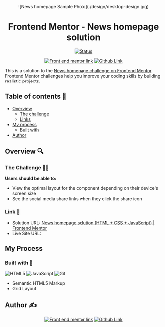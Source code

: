 <div align="center">
![News homepage Sample Photo](./design/desktop-design.jpg)

# Frontend Mentor - News homepage solution

[![Status][shield-link]][my-link] <br>

[shield-link]: https://img.shields.io/badge/STATUS-COMPLETE-00ff55
[my-link]: https://stackoverflow.com/questions/74156679/markdown-reference-link-with-shields-io-badges

[![Front end mentor link][shield-link2]][my-link2] [![Github Link][shield-link3]][my-link3]

</div>

This is a solution to the [News homepage challenge on Frontend Mentor](https://www.frontendmentor.io/challenges/news-homepage-H6SWTa1MFl). Frontend Mentor challenges help you improve your coding skills by building realistic projects.

## Table of contents 📌

- [Overview](#overview)
  - [The challenge](#the-challenge)
  - [Links](#links)
- [My process](#my-process)
  - [Built with](#built-with)
- [Author](#author)

## Overview 🔍

### The Challenge 🧗‍♂️

**Users should be able to:**

- View the optimal layout for the component depending on their device's screen size
- See the social media share links when they click the share icon

### Link 🔗

<!-- TBA LINKS -->

- Solution URL: [News homepage solution (HTML + CSS + JavaScript) | Frontend Mentor]()
- Live Site URL: []()

## My Process

### Built with 🔨

<!-- Bagdes -->

![HTML5](https://img.shields.io/badge/HTML5-E34F26?style=for-the-badge&logo=html5&logoColor=white)
![JavaScript](https://img.shields.io/badge/javascript-%23323330.svg?style=for-the-badge&logo=javascript&logoColor=%23F7DF1E)
![Git](https://img.shields.io/badge/Git-F05032?style=for-the-badge&logo=git&logoColor=white)

- Semantic HTML5 Markup
- Grid Layout

## Author ✍️

<div align="center">
<!-- custom shield.io links -->

[![Front end mentor link][shield-link2]][my-link2] [![Github Link][shield-link3]][my-link3]

[shield-link2]: https://img.shields.io/badge/_Profile-EJ--STONIEEEEE-6abecd?style=for-the-badge&logo=frontendmentor&logoColor=6abecd
[my-link2]: https://www.frontendmentor.io/profile/Stonieeeee
[shield-link3]: https://img.shields.io/badge/_Github-EJ--STONIEEEEE-adbac7?style=for-the-badge&logo=github&logoColor=adbac7
[my-link3]: https://github.com/Stonieeeee

<div>
